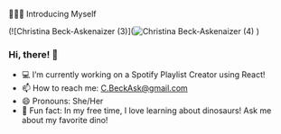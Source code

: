 🙋🏻‍♀️ Introducing Myself

(![Christina Beck-Askenaizer (3)](![Christina Beck-Askenaizer (4)](https://github.com/user-attachments/assets/98b3f629-dc80-4fd4-9c3d-395329a5a8d0)
)


### Hi, there! 👋
- 💻 I’m currently working on a Spotify Playlist Creator using React!
- 📫 How to reach me: C.BeckAsk@gmail.com
- 😄 Pronouns: She/Her
- 🦴 Fun fact: In my free time, I love learning about dinosaurs! Ask me about my favorite dino!
